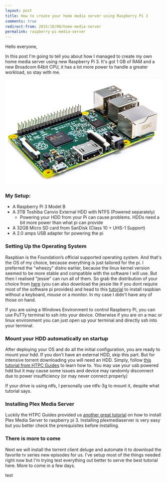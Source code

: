 ```yaml
---
layout: post
title: How to create your home media server using Raspberry Pi 3
comments: true
redirect-from: 2015/10/08/home-media-server
permalink: raspberry-pi-media-server
---
```


Hello everyone,

In this post I'm going to tell you about how I managed to create my own home media server using new Raspberry Pi 3. 
It's got 1 GB of RAM and a new Broadcom 64bit CPU, it has a lot more power to handle a greater workload, so stay with me.

![Raspberry Pi 2](/public/raspberry-pi-2-angle-100569133-orig.png)

### My Setup:

- A Raspberry Pi 3 Model B
- A 3TB Toshiba Canvio External HDD with NTFS (Powered separately)
    - Powering your HDD from your Pi can cause problems. HDDs need a bit more power than what pi can provide
- A 32GB Micro SD card from SanDisk (Class 10 + UHS-1 Support)
- A 2.0 amps USB adapter for powering the pi

### Setting Up the Operating System

Raspbian is the Foundation’s official supported operating system. And that's the OS of my choice, because everything is just tailored for the pi. 
I preferred the "wheezy" distro earlier, because the linux kernel version seemed to be more stable and compatible with the software I will use. 
But then I realised "jessie" can run all of them. So grab the distribution of your choice from [here](https://www.raspberrypi.org/downloads/raspbian/)
(you can also download the jessie lite if you dont require most of the software pi provides) and head to this [tutorial](http://blog.self.li/post/63281257339/raspberry-pi-part-1-basic-setup-without-cables) to install raspbian without 
a keyboard, mouse or a monitor. In my case I didn't have any of those on hand. 

If you are using a Windows Environment to control Raspberry Pi, you can use PuTTy terminal to ssh into your device. 
Otherwise if you are on a mac or linux environment you can just open up your terminal and directly ssh into your terminal.

### Mount your HDD automatically on startup

After deploying your OS and do all the initial configuration, you are ready to mount your hdd. If you don't have an external HDD, skip this part.
But for intensive torrent downloading you will need an HDD. Simply, follow [this tutorial from HTPC Guides](http://www.htpcguides.com/properly-mount-usb-storage-raspberry-pi/)
to learn how to. You may use your usb powered hdd but it may cause some issues and device may randomly disconnect due to power insufficiency (or may never connect properly)

If your drive is using ntfs, I personally use ntfs-3g to mount it, despite what tutorial says.

### Installing Plex Media Server

Luckily the HTPC Guides provided us [another great tutorial](http://www.htpcguides.com/install-plex-media-server-raspberry-pi-3-image/) on how to install Plex Media Server to raspberry pi 3.
Installing plexmediaserver is very easy but you better check the prerequisites before installing. 

### There is more to come

Next we will install the torrent client deluge and automate it to download the favorite tv series new episodes for us. 
I've setup most of the things needed right now but I'm trying test everything out better to serve the best tutorial here. More to come in a few days.

test